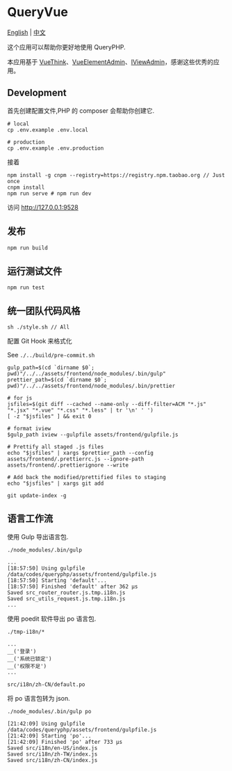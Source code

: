 # QueryVue

<a href="./README.md">English</a> | <a href="./README-zh-CN.md">中文</a>

这个应用可以帮助你更好地使用 QueryPHP.

本应用基于 [VueThink](https://github.com/honraytech/VueThink)、[VueElementAdmin](https://github.com/PanJiaChen/vue-element-admin)、[IViewAdmin](https://github.com/iview/iview-admin)，感谢这些优秀的应用。

## Development

首先创建配置文件,PHP 的 composer 会帮助你创建它.

```
# local
cp .env.example .env.local

# production
cp .env.example .env.production
```

接着

```bas
npm install -g cnpm --registry=https://registry.npm.taobao.org // Just once
cnpm install
npm run serve # npm run dev
```
访问 http://127.0.0.1:9528

## 发布

```bash
npm run build
```

## 运行测试文件

```
npm run test
```

## 统一团队代码风格

```
sh ./style.sh // All
```

配置 Git Hook 来格式化

See `./../build/pre-commit.sh`

```
gulp_path=$(cd `dirname $0`; pwd)"/../../assets/frontend/node_modules/.bin/gulp"
prettier_path=$(cd `dirname $0`; pwd)"/../../assets/frontend/node_modules/.bin/prettier

# for js
jsfiles=$(git diff --cached --name-only --diff-filter=ACM "*.js" "*.jsx" "*.vue" "*.css" "*.less" | tr '\n' ' ')
[ -z "$jsfiles" ] && exit 0

# format iview
$gulp_path iview --gulpfile assets/frontend/gulpfile.js

# Prettify all staged .js files
echo "$jsfiles" | xargs $prettier_path --config assets/frontend/.prettierrc.js --ignore-path assets/frontend/.prettierignore --write

# Add back the modified/prettified files to staging
echo "$jsfiles" | xargs git add

git update-index -g

```

## 语言工作流

使用 Gulp 导出语言包.

```
./node_modules/.bin/gulp

...
[18:57:50] Using gulpfile /data/codes/queryphp/assets/frontend/gulpfile.js
[18:57:50] Starting 'default'...
[18:57:50] Finished 'default' after 362 μs
Saved src_router_router.js.tmp.i18n.js
Saved src_utils_request.js.tmp.i18n.js
...
```

使用 poedit 软件导出 po 语言包.

```
./tmp-i18n/*

...
__('登录')
__('系统已锁定')
__('权限不足')
...

src/i18n/zh-CN/default.po
```

将 po 语言包转为 json.

```
./node_modules/.bin/gulp po

[21:42:09] Using gulpfile /data/codes/queryphp/assets/frontend/gulpfile.js
[21:42:09] Starting 'po'...
[21:42:09] Finished 'po' after 733 μs
Saved src/i18n/en-US/index.js
Saved src/i18n/zh-TW/index.js
Saved src/i18n/zh-CN/index.js
```
